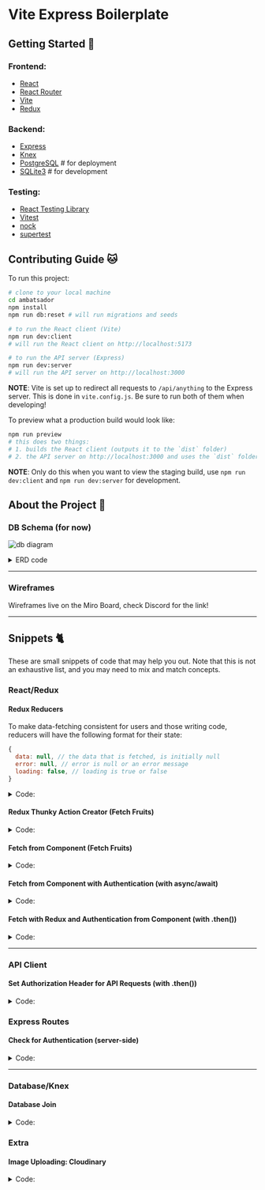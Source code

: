 # Vite Express Boilerplate

## Getting Started 🍌

### Frontend:

- [React](https://beta.reactjs.org/)
- [React Router](https://reactrouter.com/)
- [Vite](https://vitejs.dev/)
- [Redux](https://redux.js.org/)

### Backend:

- [Express](https://expressjs.com/)
- [Knex](http://knexjs.org/)
- [PostgreSQL](https://www.postgresql.org/) # for deployment
- [SQLite3](https://www.sqlite.org/index.html) # for development

### Testing:

- [React Testing Library](https://testing-library.com/docs/react-testing-library/intro/)
- [Vitest](https://vitest.dev/)
- [nock](https://github.com/nock/nock)
- [supertest](https://github.com/visionmedia/supertest)

## Contributing Guide 🐱

To run this project:

```sh
# clone to your local machine
cd ambatsador
npm install
npm run db:reset # will run migrations and seeds

# to run the React client (Vite)
npm run dev:client
# will run the React client on http://localhost:5173

# to run the API server (Express)
npm run dev:server
# will run the API server on http://localhost:3000
```

**NOTE**: Vite is set up to redirect all requests to `/api/anything` to the Express server. This is done in `vite.config.js`. Be sure to run both of them when developing!

To preview what a production build would look like:

```sh
npm run preview
# this does two things:
# 1. builds the React client (outputs it to the `dist` folder)
# 2. the API server on http://localhost:3000 and uses the `dist` folder to serve the client (see express.static() in server.js)
```

**NOTE**: Only do this when you want to view the staging build, use `npm run dev:client` and `npm run dev:server` for development.

## About the Project 🧛

### DB Schema (for now)

![db diagram](.docs/db-diagram.png)

<details>
<summary>ERD code</summary>

```js
Table comments as C {
  id int [pk, increment]
  sightingId int [ref: > S.id]
  text string
  createdAt datetime
  updatedAt datetime
}

Table bats as B {
  id int [pk, increment]
  commonName string
  scientificName string
  threatStatus string
  location string
  image string
  photographer string
  createdAt datetime
  updatedAt datetime
}

Table sightings as S {
  id int [pk, increment]
  batId int [ref: > B.id]
  userId string
  latitude decimal
  longitude decimal
  image string
  description string
  date datetime
  createdAt datetime
  updatedAt datetime
}
```

</details>

---

### Wireframes

Wireframes live on the Miro Board, check Discord for the link!

---

## Snippets 🐈

These are small snippets of code that may help you out. Note that this is not an exhaustive list, and you may need to mix and match concepts.

### React/Redux

#### Redux Reducers

To make data-fetching consistent for users and those writing code, reducers will have the following format for their state:

```js
{
  data: null, // the data that is fetched, is initially null
  error: null, // error is null or an error message
  loading: false, // loading is true or false
}
```

<details>
  <summary>Code:</summary>

```js
// reducers/fruits.js
const initialState = {
  data: null,
  error: null,
  loading: false,
}

export default function fruitsReducer(state = initialState, action) {
  switch (action.type) {
    // when we make a new request, data is loading
    case 'FETCH_FRUITS_REQUEST':
      return {
        ...state,
        error: null
        loading: true,
      }
    // when we get a response, data is loaded, and there was no error
    case 'FETCH_FRUITS_SUCCESS':
      return {
        ...state,
        data: action.payload,
        error: null,
        loading: false,
      }
    // when we get an error, data is not loading
    case 'FETCH_FRUITS_FAILURE':
      return {
        ...state,
        error: action.payload,
        loading: false,
      }
    default:
      return state
  }
}
```

</details>

#### Redux Thunky Action Creator (Fetch Fruits)

<details>
  <summary>Code:</summary>

```js
// actions/fruits.js
const FETCH_FRUITS_REQUEST = 'FETCH_FRUITS_REQUEST'
const FETCH_FRUITS_SUCCESS = 'FETCH_FRUITS_SUCCESS'
const FETCH_FRUITS_FAILURE = 'FETCH_FRUITS_FAILURE'

const fetchFruitsRequest = () => ({
  type: FETCH_FRUITS_REQUEST,
})

const fetchFruitsSuccess = (fruits) => ({
  type: FETCH_FRUITS_SUCCESS,
  payload: fruits,
})

const fetchFruitsFailure = (error) => ({
  type: FETCH_FRUITS_FAILURE,
  payload: error,
})

const fetchFruits = () => (dispatch) => {
  dispatch(fetchFruitsRequest())
  getFruits()
    .then((fruits) => {
      dispatch(fetchFruitsSuccess(fruits))
    })
    .catch((error) => {
      dispatch(fetchFruitsFailure(error))
    })
}

// Component.jsx
const { data: fruits, loading, error } = useSelector((state) => state.fruits)
useEffect(() => {
  dispatch(fetchFruits())
}, [])

if (loading) {
  return (/* ... */)
}

if (error) {
  return (/* ... */)
}

return (/* ... */)
```

</details>

#### Fetch from Component (Fetch Fruits)

<details>
  <summary>Code:</summary>

```js
// Component.jsx
const [fruits, setFruits] = useState([])
const [loading, setLoading] = useState(true)
const [error, setError] = useState(null)

function fetchFruits() {
  setLoading(true)
  getFruits()
    .then((fruits) => {
      setFruits(fruits)
    })
    .catch((err) => {
      setError(err)
    })
    .finally(() => {
      setLoading(false)
    })
}

useEffect(() => {
  getFruits()
}, [])

if (loading) {
  return (/* ... */)
}

if (error) {
  return (/* ... */)
}

return (/* ... */)
```

</details>

#### Fetch from Component with Authentication (with async/await)

<details>
  <summary>Code:</summary>

```js
// Component.jsx
const [fruits, setFruits] = useState([])
const [loading, setLoading] = useState(true)
const [error, setError] = useState(null)
const { getAccessTokenSilently } = useAuth0()

async function fetchForbiddenFruits() {
  try {
    const token = await getAccessTokenSilently() // requires user to be authenticated
    setLoading(true)
    const fruits = await getForbiddenFruits(token)
    setFruits(fruits)
  } catch (err) {
    setError(err)
  } finally {
    setLoading(false)
  }
}

useEffect(() => {
  fetchForbiddenFruits()
}, [])

if (loading) {
  return (/* ... */)
}

if (error) {
  return (/* ... */)
}

return (/* ... */)
```

</details>

#### Fetch with Redux and Authentication from Component (with .then())

<details>
  <summary>Code:</summary>

```js
// Component.jsx
const dispatch = useDispatch()
const { data: fruits, loading, error } = useSelector((state) => state.fruits)

useEffect(() => {
  getAccessTokenSilently()
    .then((token) => {
      dispatch(fetchForbiddenFruits(token))
    })
    .catch((err) => {
      // this will catch errors with getAccessTokenSilently
    })
}, [])

if (loading) {
  return (/* ... */)
}

if (error) {
  return (/* ... */)
}

return (/* ... */)
```

</details>

---

### API Client

#### Set Authorization Header for API Requests (with .then())

<details>
  <summary>Code:</summary>

```js
// api/fruits.js
function getForbiddenFruits(token) {
  return request
    .get('/api/v1/fruits')
    .set('Authorization', `Bearer ${token}`)
    .then((res) => res.body.fruits)
}
```

</details>

### Express Routes

#### Check for Authentication (server-side)

<details>
  <summary>Code:</summary>

```js
// server/routes/fruits.js
router.get('/', checkJwt, (req, res) => {
  // req.auth is available here
  const userId = req.auth.sub
  db.getForbiddenFruits(userId)
  // .then(...)
  // .catch(...)
})
```

</details>

---

### Database/Knex

#### Database Join

<details>
  <summary>Code:</summary>

```js
// server/db/fuctions/reviews.js
function getFruits(db = connection) {
  //         table 1
  return db('reviews')
    //     table 2   column 1           column 2
    .join('fruits', 'reviews.fruitId', 'fruits.id')
    .select(
      // make sure column names end up being unique
      'fruits.id',
      'fruits.name',
      'fruits.color',
      'fruits.taste',
      'reviews.tasteRating',
      'reviews.textureRating',
      'reviews.content'
    )
}
```

</details>

### Extra

#### Image Uploading: Cloudinary

<details>
  <summary>Code:</summary>

```jsx
// Component.jsx

function MyComponentWithForm() {
  // ... other state
  const [selectedFile, setSelectedFile] = useState(null)

  function handleFileChange(event) {
    setSelectedFile(event.target.files[0])
  }

  function handleSubmit() {
    e.preventDefault()
    try {
      const token = await getAccessTokenSilently()
      const imageUrl = await getImageUrl(selectedFile, token)

      // ... do stuff with imageUrl
    } catch (err) {
      // ... deal with the error
    }
  }

  return (
    <form onSubmit={handleSubmit}>
      {/* ... other inputs */}
      <input type="file" onChange={handleFileChange} />
      <button type="submit">Submit</button>
    </form>
  )
}



```

</details>
